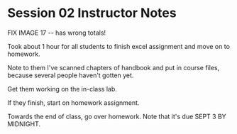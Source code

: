 # Session 02 Instructor Notes

FIX IMAGE 17 -- has wrong totals!

Took about 1 hour for all students to finish excel assignment and move on to homework.

Note to them I've scanned chapters of handbook and put in course files, because several people haven't gotten yet.

Get them working on the in-class lab.

If they finish, start on homework assignment.

Towards the end of class, go over homework. Note that it's due SEPT 3 BY MIDNIGHT.
